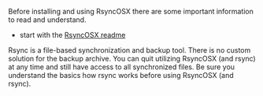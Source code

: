 Before installing and using RsyncOSX there are some important information to read and understand.

 - start with the [RsyncOSX readme](https://rsyncosx.github.io/AboutRsyncOSX)

Rsync is a file-based synchronization and backup tool. There is no custom solution for the backup archive. You can quit utilizing RsyncOSX (and rsync) at any time and still have access to all synchronized files. Be sure you understand the basics how rsync works before using RsyncOSX (and rsync).
